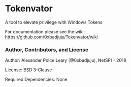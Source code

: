 # Tokenvator
A tool to elevate privilege with Windows Tokens

For documentation please see the wiki:<br> 
https://github.com/0xbadjuju/Tokenvator/wiki

### Author, Contributors, and License

Author: Alexander Polce Leary (@0xbadjuju), NetSPI - 2018

License: BSD 3-Clause

Required Dependencies: None
